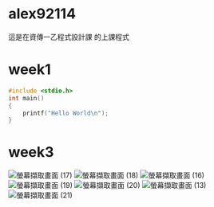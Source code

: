 # alex92114
這是在資傳一乙程式設計課 的上課程式
# week1
```C
#include <stdio.h>
int main()
{
    printf("Hello World\n");
}
```
# week3
![螢幕擷取畫面 (17)](https://user-images.githubusercontent.com/91170852/135202122-8445215d-e681-4b1a-bec8-54684fb28930.png)
![螢幕擷取畫面 (18)](https://user-images.githubusercontent.com/91170852/135202150-3c6bcf85-b184-4ddc-8841-ee641fc12ce7.png)
![螢幕擷取畫面 (16)](https://user-images.githubusercontent.com/91170852/135202183-7c21000f-eb7f-4e19-8a2d-fd260d4d1db5.png)
![螢幕擷取畫面 (19)](https://user-images.githubusercontent.com/91170852/135202206-c96dd8e7-1552-4e4c-b8f3-6f288b7ff926.png)
![螢幕擷取畫面 (20)](https://user-images.githubusercontent.com/91170852/135202241-a462a16a-52d4-4b86-978d-eb2876751974.png)
![螢幕擷取畫面 (13)](https://user-images.githubusercontent.com/91170852/135202257-c9fdcaa9-0570-4f8f-9f21-1bf152934fe9.png)
![螢幕擷取畫面 (21)](https://user-images.githubusercontent.com/91170852/135202275-3824c536-fce3-4ac6-9e95-a6ff40067324.png)


